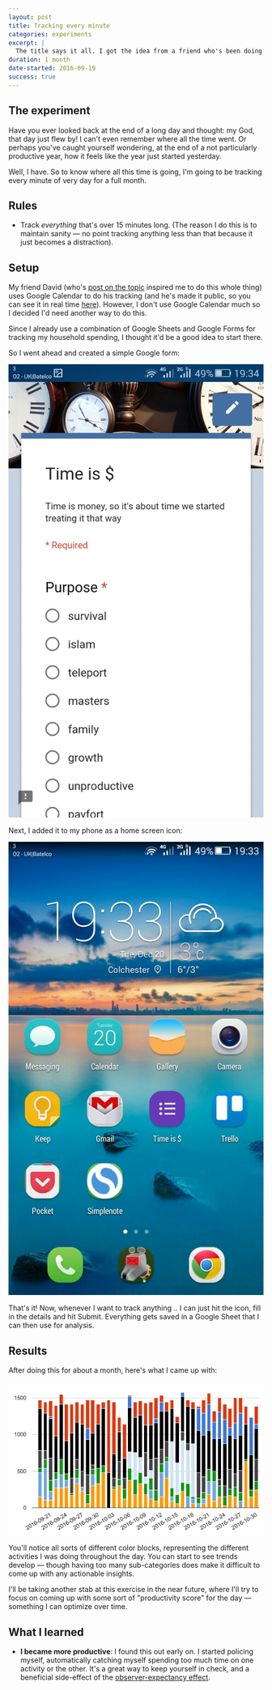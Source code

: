 ```yaml
---
layout: post
title: Tracking every minute
categories: experiments
excerpt: |
  The title says it all. I got the idea from a friend who's been doing this thing [for years](http://david.achkar.com/life-log/) and thought I'd try it out for a month.
duration: 1 month
date-started: 2016-09-19
success: true
---
```


## The experiment
Have you ever looked back at the end of a long day and thought: my God, that day just flew by! I can't even remember where all the time went. Or perhaps you've caught yourself wondering, at the end of a not particularly productive year, how it feels like the year just started yesterday.

Well, I have. So to know where all this time is going, I'm going to be tracking every minute of very day for a full month.

## Rules

- Track *everything* that's over 15 minutes long. (The reason I do this is to maintain sanity &mdash; no point tracking anything less than that because it just becomes a distraction).

## Setup

My friend David (who's [post on the topic](http://david.achkar.com/new-experiment/) inspired me to do this whole thing) uses Google Calendar to do his tracking (and he's made it public, so you can see it in real time [here](http://david.achkar.com/life-log/)). However, I don't use Google Calendar much so I decided I'd need another way to do this.

Since I already use a combination of Google Sheets and Google Forms for tracking my household spending, I thought it'd be a good idea to start there. 

So I went ahead and created a simple Google form:

!["Google form"](/assets/experiments/track-every-minute-form.jpg)

Next, I added it to my phone as a home screen icon:

!["Home screen"](/assets/experiments/track-every-minute-home-screen.jpg)

That's it! Now, whenever I want to track anything .. I can just hit the icon, fill in the details and hit Submit. Everything gets saved in a Google Sheet that I can then use for analysis.

## Results

After doing this for about a month, here's what I came up with:

!["Results"](/assets/experiments/track-every-minute-results.png)

You'll notice all sorts of different color blocks, representing the different activities I was doing throughout the day. You can start to see trends develop &mdash; though having too many sub-categories does make it difficult to come up with any actionable insights.

I'll be taking another stab at this exercise in the near future, where I'll try to focus on coming up with some sort of "productivity score" for the day &mdash; something I can optimize over time.

## What I learned

- **I became more productive**: I found this out early on. I started policing myself, automatically catching myself spending too much time on one activity or the other. It's a great way to keep yourself in check, and a beneficial side-effect of the [observer-expectancy effect](https://en.wikipedia.org/wiki/Observer-expectancy_effect).
